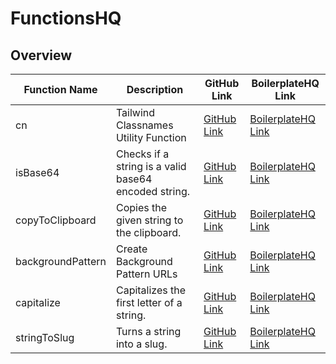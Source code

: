 # FunctionsHQ

## Overview

| Function Name  | Description | GitHub Link  | BoilerplateHQ Link  |
| ------------- | ------------- | ------------- | ------------- |
| cn  | Tailwind Classnames Utility Function  | [GitHub Link](https://github.com/BoilerplateHQ/FunctionsHQ/tree/main/cn)  | [BoilerplateHQ Link](https://boilerplatehq.com/functions/cn) |
| isBase64  | Checks if a string is a valid base64 encoded string.  | [GitHub Link](https://github.com/BoilerplateHQ/FunctionsHQ/tree/main/isBase64)  | [BoilerplateHQ Link](https://boilerplatehq.com/functions/is-base-64) |
| copyToClipboard  | Copies the given string to the clipboard.  | [GitHub Link](https://github.com/BoilerplateHQ/FunctionsHQ/tree/main/copyToClipboard)  | [BoilerplateHQ Link](https://boilerplatehq.com/functions/copy-to-clipboard) |
| backgroundPattern  | Create Background Pattern URLs  | [GitHub Link](https://github.com/BoilerplateHQ/FunctionsHQ/tree/main/backgroundPattern)  | [BoilerplateHQ Link](https://boilerplatehq.com/functions/background-pattern) |
| capitalize  | Capitalizes the first letter of a string.  | [GitHub Link](https://github.com/BoilerplateHQ/FunctionsHQ/tree/main/capitalize)  | [BoilerplateHQ Link](https://boilerplatehq.com/functions/capitalize) |
| stringToSlug  | Turns a string into a slug.  | [GitHub Link](https://github.com/BoilerplateHQ/FunctionsHQ/tree/main/stringToSlug)  | [BoilerplateHQ Link](https://boilerplatehq.com/functions/string-to-slug) |
